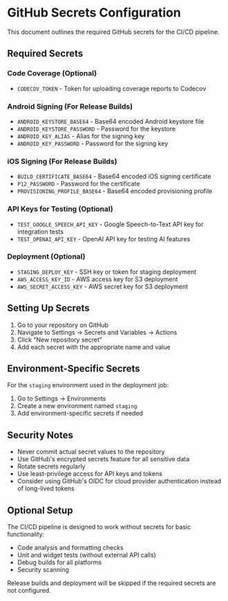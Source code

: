 # GitHub Secrets Configuration

This document outlines the required GitHub secrets for the CI/CD pipeline.

## Required Secrets

### Code Coverage (Optional)
- `CODECOV_TOKEN` - Token for uploading coverage reports to Codecov

### Android Signing (For Release Builds)
- `ANDROID_KEYSTORE_BASE64` - Base64 encoded Android keystore file
- `ANDROID_KEYSTORE_PASSWORD` - Password for the keystore
- `ANDROID_KEY_ALIAS` - Alias for the signing key
- `ANDROID_KEY_PASSWORD` - Password for the signing key

### iOS Signing (For Release Builds) 
- `BUILD_CERTIFICATE_BASE64` - Base64 encoded iOS signing certificate
- `P12_PASSWORD` - Password for the certificate
- `PROVISIONING_PROFILE_BASE64` - Base64 encoded provisioning profile

### API Keys for Testing (Optional)
- `TEST_GOOGLE_SPEECH_API_KEY` - Google Speech-to-Text API key for integration tests
- `TEST_OPENAI_API_KEY` - OpenAI API key for testing AI features

### Deployment (Optional)
- `STAGING_DEPLOY_KEY` - SSH key or token for staging deployment
- `AWS_ACCESS_KEY_ID` - AWS access key for S3 deployment
- `AWS_SECRET_ACCESS_KEY` - AWS secret key for S3 deployment

## Setting Up Secrets

1. Go to your repository on GitHub
2. Navigate to Settings → Secrets and Variables → Actions
3. Click "New repository secret"
4. Add each secret with the appropriate name and value

## Environment-Specific Secrets

For the `staging` environment used in the deployment job:

1. Go to Settings → Environments
2. Create a new environment named `staging`
3. Add environment-specific secrets if needed

## Security Notes

- Never commit actual secret values to the repository
- Use GitHub's encrypted secrets feature for all sensitive data
- Rotate secrets regularly
- Use least-privilege access for API keys and tokens
- Consider using GitHub's OIDC for cloud provider authentication instead of long-lived tokens

## Optional Setup

The CI/CD pipeline is designed to work without secrets for basic functionality:
- Code analysis and formatting checks
- Unit and widget tests (without external API calls)
- Debug builds for all platforms
- Security scanning

Release builds and deployment will be skipped if the required secrets are not configured.